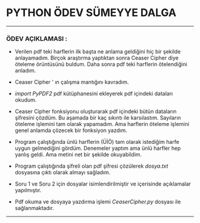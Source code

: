 # PYTHON ÖDEV  SÜMEYYE DALGA
---
### ÖDEV AÇIKLAMASI : 

* Verilen pdf teki harflerin ilk başta ne anlama geldiğini hiç bir şekilde anlayamadım. Birçok araştırma yaptıktan sonra Ceaser Cipher diye öteleme örüntüsünü buldum. Daha sonra pdf teki harflerin ötelendiğini anladım.
* Ceaser Cipher ' ın çalışma mantığını kavradım.
* *import PyPDF2* pdf kütüphanesini ekleyerek pdf içindeki dataları okudum.
* Ceaser Cipher fonksiyonu oluşturarak pdf içindeki bütün dataların şifresini çözdüm. Bu aşamada bir kaç sıkıntı ile karsılastım. Sayıların öteleme işlemini tam olarak yapamadım. Ama harflerin öteleme işlemini genel anlamda çözecek bir fonksiyon yazdım.
* Program çalıştığında ünlü harflerin (ÜİÖ) tam olarak istediğim harfe uygun gelmediğini gördüm. Denemeler yaptım ama ünlü harfler hep yanlış geldi. Ama metini net bir şekilde okuyabildim.
* Program çalıştığında şifreli olan pdf şifresi çözülerek *dosya.txt* dosyasına çıktı olarak almayı sağladım. 

* Soru 1 ve Soru 2 için dosyalar isimlendirilmiştir ve içerisinde açıklamalar yapılmıştır.
* Pdf okuma ve dosyaya yazdırma işlemi *CeaserCipher.py* dosyası ile sağlanmaktadır.
---





  